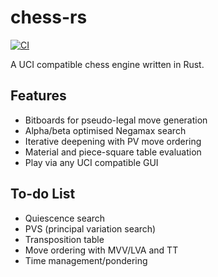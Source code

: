 # chess-rs

[![CI](https://github.com/tomcant/chess-rs/actions/workflows/ci.yml/badge.svg)](https://github.com/tomcant/chess-rs/actions/workflows/ci.yml)

A UCI compatible chess engine written in Rust.

## Features

- Bitboards for pseudo-legal move generation
- Alpha/beta optimised Negamax search
- Iterative deepening with PV move ordering
- Material and piece-square table evaluation
- Play via any UCI compatible GUI

## To-do List

- Quiescence search
- PVS (principal variation search)
- Transposition table
- Move ordering with MVV/LVA and TT
- Time management/pondering

